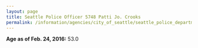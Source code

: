 ```yaml
---
layout: page
title: Seattle Police Officer 5748 Patti Jo. Crooks
permalink: /information/agencies/city_of_seattle/seattle_police_department/copbook/5748/
---
```


**Age as of Feb. 24, 2016:** 53.0

